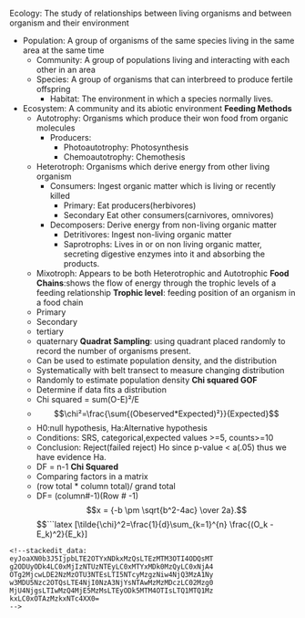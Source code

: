 Ecology: The study of relationships between living organisms and between organism and their environment
 - Population: A group of organisms of the  same species living in the same area at the same time
	 - Community: A group of populations living and interacting with each other in an area
	 - Species: A group of organisms that can interbreed to produce fertile offspring
		 - Habitat: The environment in which a species normally lives.
- Ecosystem:  A community and its abiotic environment
**Feeding Methods**
	- Autotrophy: Organisms which produce their won food from organic molecules
		- Producers:
			- Photoautotrophy: Photosynthesis
			- Chemoautotrophy: Chemothesis
	- Heterotroph: Organisms which derive energy from other living organism
		- Consumers: Ingest organic matter which is living or recently killed
			- Primary: Eat producers(herbivores)
			- Secondary Eat other consumers(carnivores, omnivores)
		- Decomposers: Derive energy from non-living organic matter
			- Detritivores: Ingest non-living organic matter
			- Saprotrophs: Lives in or on non living organic matter, secreting digestive enzymes into it and absorbing the products.
	- Mixotroph: Appears to be both Heterotrophic and Autotrophic
**Food Chains**:shows the flow of energy through the trophic levels of a feeding relationship
**Trophic level**: feeding position of an organism in a food chain
	- Primary
	- Secondary
	- tertiary
	- quaternary
**Quadrat Sampling**: using quadrant placed randomly to record the number of organisms present.
	- Can be used to estimate population density, and the distribution
	- Systematically with belt transect to measure changing distribution
	- Randomly to estimate population density
**Chi squared GOF**
	- Determine if data fits a distribution
	- Chi squared = sum(O-E)²/E
	- $$\chi²=\frac{\sum{(Obeserved*Expected)²}}{Expected}$$
	- H0:null hypothesis, Ha:Alternative hypothesis
	- Conditions: SRS, categorical,expected values >=5, counts>=10
	- Conclusion: Reject(failed reject) Ho since p-value < a(.05) thus we have evidence Ha. 
	- DF = n-1
**Chi Squared**
	- Comparing factors in a matrix
	- (row total * column total)/ grand total
	- DF= (column#-1)(Row # -1)
$$x = {-b \pm \sqrt{b^2-4ac} \over 2a}.$$
$$```latex
\[\tilde{\chi}^2=\frac{1}{d}\sum_{k=1}^{n} \frac{(O_k - E_k)^2}{E_k}\]
```$$
<!--stackedit_data:
eyJoaXN0b3J5IjpbLTE2OTYxNDkxMzQsLTEzMTM3OTI4ODQsMT
g2ODUyODk4LC0xMjIzNTUzNTEyLC0xMTYxMDk0MzQyLC0xNjA4
OTg2MjcwLDE2NzMzOTU3NTEsLTI5NTcyMzgzNiw4NjQ3MzA1Ny
w3MDU5Nzc2OTQsLTE4NjI0NzA3NjYsNTAwMzMzMDczLC02Mzg0
MjU4NjgsLTIwMzQ4MjE5MzMsLTEyODk5MTM4OTIsLTQ1MTQ1Mz
kxLC0xOTAzMzkxNTc4XX0=
-->